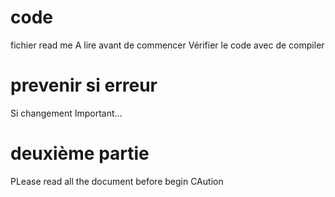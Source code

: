 # code
fichier read me
A lire avant de commencer
Vérifier le code avec de compiler
# prevenir si erreur
Si changement
Important...
# deuxième partie
PLease read all the document before begin
CAution
